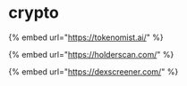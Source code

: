 # crypto



{% embed url="https://tokenomist.ai/" %}

{% embed url="https://holderscan.com/" %}

{% embed url="https://dexscreener.com/" %}



